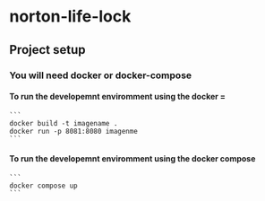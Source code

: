 # norton-life-lock

## Project setup
### You will need docker or docker-compose 
 #### To run the developemnt enviromment using the docker = 
    ```
    docker build -t imagename .
    docker run -p 8081:8080 imagenme
    ```
 #### To run the developemnt enviromment using the docker compose  
    ```
    docker compose up
    ```

